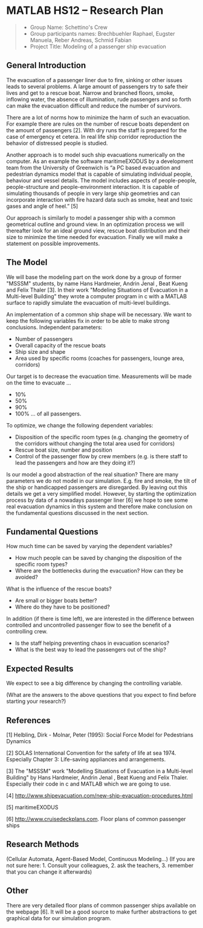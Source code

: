 ﻿# MATLAB HS12 – Research Plan

> * Group Name: Schettino's Crew
> * Group participants names: Brechbuehler Raphael, Eugster Manuela, Reber Andreas, Schmid Fabian
> * Project Title: Modeling of a passenger ship evacuation 

## General Introduction

The evacuation of a passenger liner due to fire, sinking or other issues leads to several problems. A large amount of passengers try to safe their lives and get to a rescue boat. Narrow and branched floors, smoke, inflowing water, the absence of illumination, rude passengers and so forth can make the evacuation difficult and reduce the number of survivors.

There are a lot of norms how to minimize the harm of such an evacuation. For example there are rules on the number of rescue boats dependent on the amount of passengers [2]. With dry runs the staff is prepared for the case of emergency et cetera. 
In real life ship corridor reproduction the behavior of distressed people is studied.

Another approach is to model such ship evacuations numerically on the computer. As an example the software maritimeEXODUS by a development team from the University of Greenwich is “a  PC based evacuation and pedestrian dynamics model that is capable of simulating individual people, behaviour and vessel details. The model includes aspects of people-people, people-structure and people-environment interaction. It is capable of simulating thousands of people in very large ship geometries and can incorporate interaction with fire hazard data such as smoke, heat and toxic gases and angle of heel.” [5]

Our approach is similarly to model a passenger ship with a common geometrical outline and ground view. In an optimization process we will thereafter look for an ideal ground view, rescue boat distribution and their size to minimize the time needed for evacuation. 
Finally we will make a statement on possible improvements.

## The Model

We will base the modeling part on the work done by a group of former "MSSSM" students, by name Hans Hardmeier, Andrin Jenal , Beat Kueng and Felix Thaler [3]. In their work "Modeling Situations of Evacuation in a Multi-level Building" they wrote a computer program in c with a MATLAB surface to rapidly simulate the evacuation of multi-level buildings. 

An implementation of a common ship shape will be necessary. We want to keep the following variables fix in order to be able to make strong conclusions.
Independent parameters:
- Number of passengers
- Overall capacity of the rescue boats
- Ship size and shape
- Area used by specific rooms (coaches for passengers, lounge area, corridors)

Our target is to decrease the evacuation time. Measurements will be made on the time to evacuate ...
- 10%
- 50%
- 90%
- 100% 
... of all passengers.

To optimize, we change the following dependent variables:
- Disposition of the specific room types (e.g. changing the geometry of the corridors without changing the total area used for corridors)
- Rescue boat size, number and position
- Control of the passenger flow by crew members (e.g. is there staff to lead the passengers and how are they doing it?)
 
Is our model a good abstraction of the real situation? 
There are many parameters we do not model in our simulation. E.g. fire and smoke, the tilt of the ship or handicapped passengers are disregarded. By leaving out this details we get a very simplified model. However, by starting the optimization process by data of a nowadays passenger liner [6] we hope to see some real evacuation dynamics in this system and therefore make conclusion on the fundamental questions discussed in the next section.

## Fundamental Questions

How much time can be saved by varying the dependent variables? 
- How much people can be saved by changing the disposition of the specific room types?
- Where are the bottlenecks during the evacuation? How can they be avoided?

What is the influence of the rescue boats?
- Are small or bigger boats better?
- Where do they have to be positioned?

In addition (if there is time left), we are interested in the difference between controlled and uncontrolled passenger flow to see the benefit of a controlling crew.
- Is the staff helping preventing chaos in evacuation scenarios?
- What is the best way to lead the passengers out of the ship?

## Expected Results

We expect to see a big difference by changing the controlling variable.

(What are the answers to the above questions that you expect to find before starting your research?)


## References 

[1] Helbling, Dirk - Molnar, Peter (1995): Social Force Model for Pedestrians Dynamics

[2] SOLAS International Convention for the safety of life at sea 1974. Especially Chapter 3: Life-saving appliances and arrangements.

[3] The "MSSSM" work "Modelling Situations of Evacuation in a Multi-level Building" by Hans Hardmeier, Andrin Jenal , Beat Kueng and Felix Thaler. Especially their code in c and MATLAB which we are going to use.

[4] http://www.shipevacuation.com/new-ship-evacuation-procedures.html

[5] maritimeEXODUS 

[6] http://www.cruisedeckplans.com. Floor plans of common passenger ships

## Research Methods

(Cellular Automata, Agent-Based Model, Continuous Modeling...) (If you are not sure here: 1. Consult your colleagues, 2. ask the teachers, 3. remember that you can change it afterwards)


## Other

There are very detailed floor plans of common passenger ships available on the webpage [6]. It will be a good source to make further abstractions to get graphical data for our simulation program.